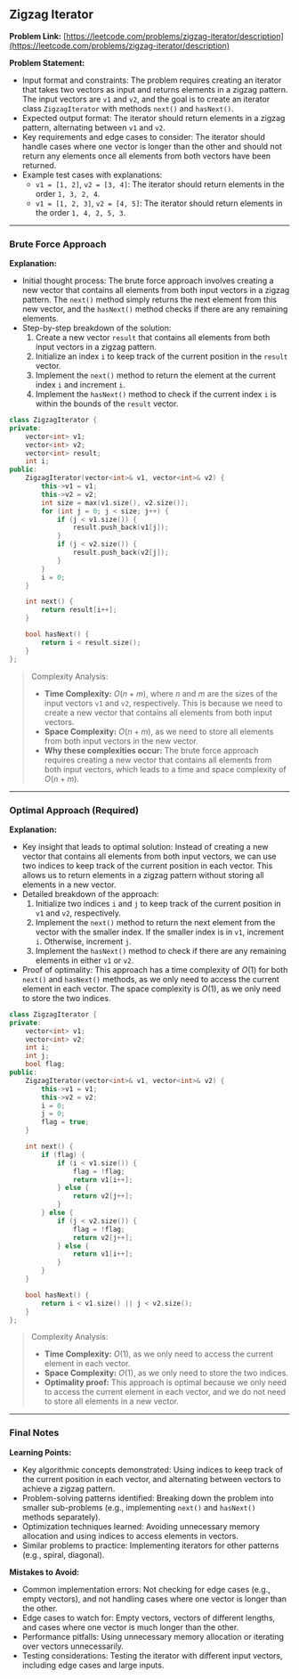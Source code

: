 ## Zigzag Iterator
**Problem Link:** [https://leetcode.com/problems/zigzag-iterator/description](https://leetcode.com/problems/zigzag-iterator/description)

**Problem Statement:**
- Input format and constraints: The problem requires creating an iterator that takes two vectors as input and returns elements in a zigzag pattern. The input vectors are `v1` and `v2`, and the goal is to create an iterator class `ZigzagIterator` with methods `next()` and `hasNext()`.
- Expected output format: The iterator should return elements in a zigzag pattern, alternating between `v1` and `v2`.
- Key requirements and edge cases to consider: The iterator should handle cases where one vector is longer than the other and should not return any elements once all elements from both vectors have been returned.
- Example test cases with explanations:
  - `v1 = [1, 2]`, `v2 = [3, 4]`: The iterator should return elements in the order `1, 3, 2, 4`.
  - `v1 = [1, 2, 3]`, `v2 = [4, 5]`: The iterator should return elements in the order `1, 4, 2, 5, 3`.

---

### Brute Force Approach
**Explanation:**
- Initial thought process: The brute force approach involves creating a new vector that contains all elements from both input vectors in a zigzag pattern. The `next()` method simply returns the next element from this new vector, and the `hasNext()` method checks if there are any remaining elements.
- Step-by-step breakdown of the solution:
  1. Create a new vector `result` that contains all elements from both input vectors in a zigzag pattern.
  2. Initialize an index `i` to keep track of the current position in the `result` vector.
  3. Implement the `next()` method to return the element at the current index `i` and increment `i`.
  4. Implement the `hasNext()` method to check if the current index `i` is within the bounds of the `result` vector.

```cpp
class ZigzagIterator {
private:
    vector<int> v1;
    vector<int> v2;
    vector<int> result;
    int i;
public:
    ZigzagIterator(vector<int>& v1, vector<int>& v2) {
        this->v1 = v1;
        this->v2 = v2;
        int size = max(v1.size(), v2.size());
        for (int j = 0; j < size; j++) {
            if (j < v1.size()) {
                result.push_back(v1[j]);
            }
            if (j < v2.size()) {
                result.push_back(v2[j]);
            }
        }
        i = 0;
    }

    int next() {
        return result[i++];
    }

    bool hasNext() {
        return i < result.size();
    }
};
```

> Complexity Analysis:
> - **Time Complexity:** $O(n + m)$, where $n$ and $m$ are the sizes of the input vectors `v1` and `v2`, respectively. This is because we need to create a new vector that contains all elements from both input vectors.
> - **Space Complexity:** $O(n + m)$, as we need to store all elements from both input vectors in the new vector.
> - **Why these complexities occur:** The brute force approach requires creating a new vector that contains all elements from both input vectors, which leads to a time and space complexity of $O(n + m)$.

---

### Optimal Approach (Required)
**Explanation:**
- Key insight that leads to optimal solution: Instead of creating a new vector that contains all elements from both input vectors, we can use two indices to keep track of the current position in each vector. This allows us to return elements in a zigzag pattern without storing all elements in a new vector.
- Detailed breakdown of the approach:
  1. Initialize two indices `i` and `j` to keep track of the current position in `v1` and `v2`, respectively.
  2. Implement the `next()` method to return the next element from the vector with the smaller index. If the smaller index is in `v1`, increment `i`. Otherwise, increment `j`.
  3. Implement the `hasNext()` method to check if there are any remaining elements in either `v1` or `v2`.
- Proof of optimality: This approach has a time complexity of $O(1)$ for both `next()` and `hasNext()` methods, as we only need to access the current element in each vector. The space complexity is $O(1)$, as we only need to store the two indices.

```cpp
class ZigzagIterator {
private:
    vector<int> v1;
    vector<int> v2;
    int i;
    int j;
    bool flag;
public:
    ZigzagIterator(vector<int>& v1, vector<int>& v2) {
        this->v1 = v1;
        this->v2 = v2;
        i = 0;
        j = 0;
        flag = true;
    }

    int next() {
        if (flag) {
            if (i < v1.size()) {
                flag = !flag;
                return v1[i++];
            } else {
                return v2[j++];
            }
        } else {
            if (j < v2.size()) {
                flag = !flag;
                return v2[j++];
            } else {
                return v1[i++];
            }
        }
    }

    bool hasNext() {
        return i < v1.size() || j < v2.size();
    }
};
```

> Complexity Analysis:
> - **Time Complexity:** $O(1)$, as we only need to access the current element in each vector.
> - **Space Complexity:** $O(1)$, as we only need to store the two indices.
> - **Optimality proof:** This approach is optimal because we only need to access the current element in each vector, and we do not need to store all elements in a new vector.

---

### Final Notes

**Learning Points:**
- Key algorithmic concepts demonstrated: Using indices to keep track of the current position in each vector, and alternating between vectors to achieve a zigzag pattern.
- Problem-solving patterns identified: Breaking down the problem into smaller sub-problems (e.g., implementing `next()` and `hasNext()` methods separately).
- Optimization techniques learned: Avoiding unnecessary memory allocation and using indices to access elements in vectors.
- Similar problems to practice: Implementing iterators for other patterns (e.g., spiral, diagonal).

**Mistakes to Avoid:**
- Common implementation errors: Not checking for edge cases (e.g., empty vectors), and not handling cases where one vector is longer than the other.
- Edge cases to watch for: Empty vectors, vectors of different lengths, and cases where one vector is much longer than the other.
- Performance pitfalls: Using unnecessary memory allocation or iterating over vectors unnecessarily.
- Testing considerations: Testing the iterator with different input vectors, including edge cases and large inputs.